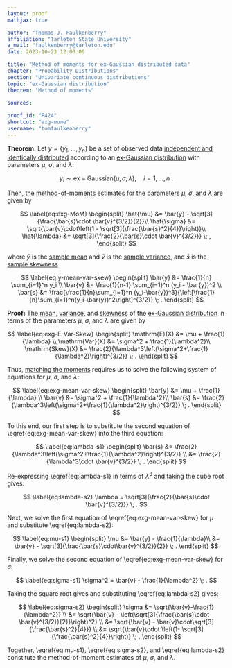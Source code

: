 ```yaml
---
layout: proof
mathjax: true

author: "Thomas J. Faulkenberry"
affiliation: "Tarleton State University"
e_mail: "faulkenberry@tarleton.edu"
date: 2023-10-23 12:00:00

title: "Method of moments for ex-Gaussian distributed data"
chapter: "Probability Distributions"
section: "Univariate continuous distributions"
topic: "ex-Gaussian distribution"
theorem: "Method of moments"

sources:
  
proof_id: "P424"
shortcut: "exg-mome"
username: "tomfaulkenberry"
---
```

  
  

**Theorem:** Let $y = \left\lbrace y_1, \ldots, y_n \right\rbrace$ be a set of observed data [independent and identically distributed](/D/iid) according to an [ex-Gaussian distribution](/D/exg) with parameters $\mu$, $\sigma$, and $\lambda$:

$$ \label{eq:exq}
y_i \sim \mathrm{ex-Gaussian}(\mu,\sigma,\lambda), \quad i = 1, \ldots, n \; .
$$

Then, the [method-of-moments estimates](/D/mome) for the parameters $\mu$, $\sigma$, and $\lambda$ are given by

$$ \label{eq:exg-MoM}
\begin{split}
\hat{\mu} &= \bar{y} - \sqrt[3]{\frac{\bar{s}\cdot \bar{v}^{3/2}}{2}}\\
\hat{\sigma} &= \sqrt{\bar{v}\cdot\left(1 - \sqrt[3]{\frac{\bar{s}^2}{4}}\right)}\\
\hat{\lambda} &= \sqrt[3]{\frac{2}{\bar{s}\cdot \bar{v}^{3/2}}} \; ,
\end{split}
$$

where $\bar{y}$ is the [sample mean](/D/mean-samp) and $\bar{v}$ is the [sample variance](/D/var-samp), and $\bar{s}$ is the [sample skewness](/D/skew-samp)

$$ \label{eq:y-mean-var-skew}
\begin{split}
\bar{y} &= \frac{1}{n} \sum_{i=1}^n y_i \\
\bar{v} &= \frac{1}{n-1} \sum_{i=1}^n (y_i - \bar{y})^2 \\
\bar{s} &= \frac{\frac{1}{n}\sum_{i=1}^n (y_i-\bar{y})^3}{\left[\frac{1}{n}\sum_{i=1}^n(y_i-\bar{y})^2\right]^{3/2}} \; .
\end{split}
$$


**Proof:** The [mean](/P/exg-mean), [variance](/P/exg-var), and [skewness](/P/exg-skew) of the [ex-Gaussian distribution](/D/exg) in terms of the parameters $\mu$, $\sigma$, and $\lambda$ are given by

$$ \label{eq:exg-E-Var-Skew}
\begin{split}
\mathrm{E}(X) &= \mu + \frac{1}{\lambda} \\
\mathrm{Var}(X) &= \sigma^2 + \frac{1}{\lambda^2}\\
\mathrm{Skew}(X) &= \frac{2}{\lambda^3\left(\sigma^2+\frac{1}{\lambda^2}\right)^{3/2}} \; .
\end{split}
$$

Thus, [matching the moments](/D/mome) requires us to solve the following system of equations for $\mu$, $\sigma$, and $\lambda$:

$$ \label{eq:exg-mean-var-skew}
\begin{split}
\bar{y} &= \mu + \frac{1}{\lambda} \\
\bar{v} &= \sigma^2 + \frac{1}{\lambda^2}\\
\bar{s} &= \frac{2}{\lambda^3\left(\sigma^2+\frac{1}{\lambda^2}\right)^{3/2}} \; .
\end{split}
$$

To this end, our first step is to substitute the second equation of \eqref{eq:exg-mean-var-skew} into the third equation:

$$ \label{eq:lambda-s1}
\begin{split}
\bar{s} &= \frac{2}{\lambda^3\left(\sigma^2+\frac{1}{\lambda^2}\right)^{3/2}} \\
&= \frac{2}{\lambda^3\cdot \bar{v}^{3/2}} \; .
\end{split}
$$

Re-expressing \eqref{eq:lambda-s1} in terms of $\lambda^3$ and taking the cube root gives:

$$ \label{eq:lambda-s2}
\lambda = \sqrt[3]{\frac{2}{\bar{s}\cdot \bar{v}^{3/2}}} \; .
$$

Next, we solve the first equation of \eqref{eq:exg-mean-var-skew} for $\mu$ and substitute \eqref{eq:lambda-s2}:

$$ \label{eq:mu-s1}
\begin{split}
\mu &= \bar{y} - \frac{1}{\lambda}\\
&= \bar{y} - \sqrt[3]{\frac{\bar{s}\cdot\bar{v}^{3/2}}{2}} \; .
\end{split}
$$

Finally, we solve the second equation of \eqref{eq:exg-mean-var-skew} for $\sigma$:

$$ \label{eq:sigma-s1}
\sigma^2 = \bar{v} - \frac{1}{\lambda^2} \; .
$$

Taking the square root gives and substituting \eqref{eq:lambda-s2} gives:

$$ \label{eq:sigma-s2}
\begin{split}
\sigma &= \sqrt{\bar{v}-\frac{1}{\lambda^2}} \\
&= \sqrt{\bar{v} - \left(\sqrt[3]{\frac{\bar{s}\cdot \bar{v}^{3/2}}{2}}\right)^2} \\
&= \sqrt{\bar{v} - \bar{v}\cdot\sqrt[3]{\frac{\bar{s}^2}{4}}} \\
&= \sqrt{\bar{v}\cdot \left(1- \sqrt[3]{\frac{\bar{s}^2}{4}}\right)} \; .
\end{split}
$$

Together, \eqref{eq:mu-s1}, \eqref{eq:sigma-s2}, and \eqref{eq:lambda-s2} constitute the method-of-moment estimates of $\mu$, $\sigma$, and $\lambda$.
